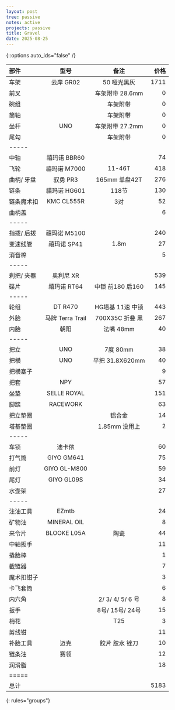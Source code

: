 ```yaml
---
layout: post
tree: passive
notes: active
projects: passive
title: Gravel
date: 2025-08-25
---
```



{::options auto_ids="false" /}


| 部件         | 型号               | 备注               | 价格   |
|:-------------|:------------------:|:------------------:|-------:|
| 车架         | 云岸 GR02          | 50 哑光黑灰        | 1711   |
| 前叉         |                    | 车架附带 28.6mm    | 0      |
| 碗组         |                    | 车架附带           | 0      |
| 筒轴         |                    | 车架附带           | 0      |
| 坐杆         | UNO                | 车架附带 27.2mm    | 0      |
| 尾勾         |                    | 车架附带           | 0      |
|-----
| 中轴         | 禧玛诺 BBR60       |                    | 74     |
| 飞轮         | 禧玛诺 M7000       | 11-46T             | 418    |
| 曲柄/ 牙盘   | 驭勇 PR3           | 165mm 单盘42T      | 276    |
| 链条         | 禧玛诺 HG601       | 118节              | 130    |
| 链条魔术扣   | KMC CL555R         | 3对                | 52     |
| 曲柄盖       |                    |                    | 6      |
|-----
| 指拨/ 后拨   | 禧玛诺 M5100       |                    | 240    |
| 变速线管     | 禧玛诺 SP41        | 1.8m               | 27     |
| 消音棉       |                    |                    | 5      |
|-----
| 刹把/ 夹器   | 奥利尼 XR          |                    | 539    |
| 碟片         | 禧玛诺 RT64        | 中锁 前180 后160   | 145    |
|-----
| 轮组         | DT R470            | HG塔基 11速 中锁   | 443    |
| 外胎         | 马牌 Terra Trail   | 700X35C 折叠 黑    | 267    |
| 内胎         | 朝阳               | 法嘴 48mm          | 40     |
|-----
| 把立         | UNO                | 7度 80mm           | 38     |
| 把横         | UNO                | 平把 31.8X620mm    | 40     |
| 把横塞子     |                    |                    | 9      |
| 把套         | NPY                |                    | 57     |
| 坐垫         | SELLE ROYAL        |                    | 151    |
| 脚踏         | RACEWORK           |                    | 63     |
| 把立垫圈     |                    | 铝合金             | 14     |
| 塔基垫圈     |                    | 1.85mm 没用上      | 2      |
|-----
| 车锁         | 迪卡侬             |                    | 60     |
| 打气筒       | GIYO GM641         |                    | 75     |
| 前灯         | GIYO GL-M800       |                    | 59     |
| 尾灯         | GIYO GL09S         |                    | 34     |
| 水壶架       |                    |                    | 27     |
|-----
| 注油工具     | EZmtb              |                    | 24     |
| 矿物油       | MINERAL OIL        |                    | 8      |
| 来令片       | BLOOKE L05A        | 陶瓷               | 44     |
| 中轴扳手     |                    |                    | 11     |
| 撬胎棒       |                    |                    | 1      |
| 截链器       |                    |                    | 7      |
| 魔术扣钳子   |                    |                    | 3      |
| 卡飞套筒     |                    |                    | 6      |
| 内六角       |                    | 2/ 3/ 4/ 5/ 6 号   | 8      |
| 扳手         |                    | 8号/ 15号/ 24号    | 15     |
| 梅花         |                    | T25                | 3      |
| 剪线钳       |                    |                    | 11     |
| 补胎工具     | 迈克               | 胶片 胶水 锉刀     | 10     |
| 链条油       | 赛领               |                    | 12     |
| 润滑脂       |                    |                    | 18     |
|=====
| 总计         |                    |                    | 5183   |
{: rules="groups"}

